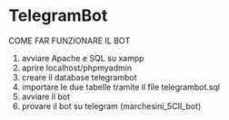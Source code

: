 # TelegramBot
COME FAR FUNZIONARE IL BOT
1. avviare Apache e SQL su xampp
2. aprire localhost/phpmyadmin
3. creare il database telegrambot
4. importare le due tabelle tramite il file telegrambot.sql
5. avviare il bot
6. provare il bot su telegram (marchesini_5CII_bot)
